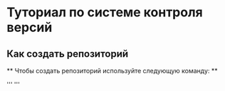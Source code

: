 # Туториал по системе контроля версий #

## Как создать репозиторий ##

** Чтобы создать репозиторий используйте следующую команду: **

'''
'''
